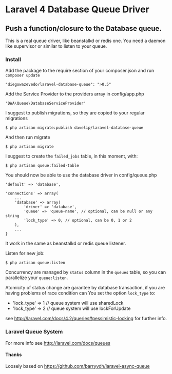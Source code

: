 # Laravel 4 Database Queue Driver

## Push a function/closure to the Database queue.
This is a real queue driver, like beanstalkd or redis one.
You need a daemon like supervisor or similar to listen to your queue.

### Install
Add the package to the require section of your composer.json and run `composer update`

    "diegowazevedo/laravel-database-queue": ">0.5"

Add the Service Provider to the providers array in config/app.php

    'DWA\Queue\DatabaseServiceProvider'

I suggest to publish migrations, so they are copied to your regular migrations

    $ php artisan migrate:publish davelip/laravel-database-queue

And then run migrate 

    $ php artisan migrate 

I suggest to create the `failed_jobs` table, in this moment, with:

    $ php artisan queue:failed-table

You should now be able to use the database driver in config/queue.php

    'default' => 'database',
    
    'connections' => array(
        ...
        'database' => array(
            'driver' => 'database',
            'queue' => 'queue-name', // optional, can be null or any string
            'lock_type' => 0, // optional, can be 0, 1 or 2
        ),
        ...
    }

It work in the same as beanstalkd or redis queue listener.

Listen for new job:

    $ php artisan queue:listen


Concurrency are managed by `status` column in the `queues` table, so you can parallelize your `queue:listen`.

Atomicity of status change are garantee by database transaction, if you are having problems of race condition 
can You set the option `lock_type` to:

 * 'lock_type' => 1 // queue system will use sharedLock 
 * 'lock_type' => 2 // queue system will use lockForUpdate 

see http://laravel.com/docs/4.2/queries#pessimistic-locking for further info.


### Laravel Queue System
For more info see http://laravel.com/docs/queues

#### Thanks
Loosely based on https://github.com/barryvdh/laravel-async-queue
